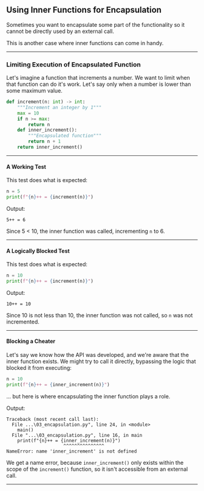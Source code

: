 ## Using Inner Functions for Encapsulation

Sometimes you want to encapsulate some part of the functionality so it cannot 
be directly used by an external call.

This is another case where inner functions can come in handy.

---

### Limiting Execution of Encapsulated Function

Let's imagine a function that increments a number. We want to limit when that
function can do it's work. Let's say only when a number is lower than some
maximum value.

```python
def increment(n: int) -> int:
    """Increment an integer by 1"""
    max = 10
    if n >= max:
        return n
    def inner_increment():
        """Encapsulated function"""
        return n + 1
    return inner_increment()
```

---

#### A Working Test

This test does what is expected:

```python
n = 5
print(f"{n}++ = {increment(n)}")
```

Output:

```
5++ = 6
```

Since 5 < 10, the inner function was called, incrementing `n` to 6.

---

#### A Logically Blocked Test

This test does what is expected:

```python
n = 10
print(f"{n}++ = {increment(n)}")
```

Output:

```
10++ = 10
```

Since 10 is not less than 10, the inner function was not called, so `n` was
not incremented.

---

#### Blocking a Cheater

Let's say we know how the API was developed, and we're aware that the inner
function exists. We might try to call it directly, bypassing the logic that
blocked it from executing:

```python
n = 10
print(f"{n}++ = {inner_increment(n)}")
```

... but here is where encapsulating the inner function plays a role.

Output:

```
Traceback (most recent call last):
  File ...\03_encapsulation.py", line 24, in <module>
    main()
  File "...\03_encapsulation.py", line 16, in main
    print(f"{n}++ = {inner_increment(n)}")
                     ^^^^^^^^^^^^^^^
NameError: name 'inner_increment' is not defined
```

We get a name error, because `inner_increment()` only exists within the scope
of the `increment()` function, so it isn't accessible from an external call.

---
